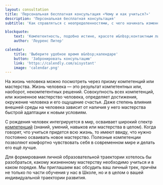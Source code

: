 ```yaml
---
layout: consultation
title: 'Персональная бесплатная консультация «Чему и как учиться?»'
description: 'Персональная бесплатная консультация'
subtitle: 'Как справляться с неопределенностями, с чего начинать изменения и как управлять своей образовательной траекторией'

blockquote:
    text: 'Компетентность, подобно истине, красоте и&nbsp;контактным линзам, обретается в&nbsp;глазах ценителя.'
    author: 'Лоуренс Питер'

calendar:
    title: 'Выберите удобное время в&nbsp;календаре'
    button: 'Забронировать консультацию'
    link: 'https://calendly.com/aisystant'
    image: 'calendar.png'
---
```


На жизнь человека можно посмотреть через призму компетенций или мастерства. Жизнь человека — это результат компетентных или, наоборот, некомпетентных решений. Совокупность всех компетенций, или жизненное мастерство человека, определяет достижения, окружение человека и его ощущение счастья. Даже степень влияния внешней среды на человека зависит от наличия у него мастерства быстрой адаптации к новым условиям.

С рождения человек интегрируется в мир, осваивает широкий спектр <a href="https://systemsworld.club/t/chemu-i-kak-uchitsya/1297" target="_blank">компетенций</a> (знаний, умений, навыков или мастерства в целом). Когда говорят, что учиться придется всю жизнь, то имеют ввиду, что нужно постоянно осваивать новое мастерство. Полезные компетенции позволяют комфортно чувствовать себя в современном мире и делать его ещё лучше.

Для формирования личной образовательной траектории хотелось бы разобраться, какому жизненному мастерству необходимо учиться и в каком порядке. Мы приглашаем вас обсудить ваш личный трек, причём не только по части обучения у нас в Школе, но и в целом о вашей индивидуальной траектории развития.
